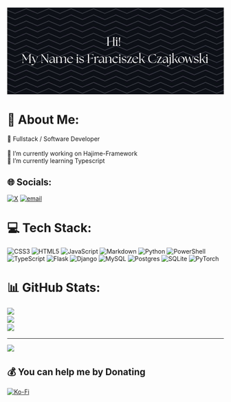 ![👋 Hello, My Name is Franciszek Czajkowski👋](heder.jpg)
# 💫 About Me:
📌 Fullstack / Software Developer<br><br>🔭 I’m currently working on Hajime-Framework<br>🌱 I’m currently learning Typescript


## 🌐 Socials:
[![X](https://img.shields.io/badge/X-black.svg?logo=X&logoColor=white)](https://x.com/FCzajkowski) [![email](https://img.shields.io/badge/Email-D14836?logo=gmail&logoColor=white)](mailto:FCzajkowski@proton.me) 

# 💻 Tech Stack:
![CSS3](https://img.shields.io/badge/css3-%231572B6.svg?style=for-the-badge&logo=css3&logoColor=white) ![HTML5](https://img.shields.io/badge/html5-%23E34F26.svg?style=for-the-badge&logo=html5&logoColor=white) ![JavaScript](https://img.shields.io/badge/javascript-%23323330.svg?style=for-the-badge&logo=javascript&logoColor=%23F7DF1E) ![Markdown](https://img.shields.io/badge/markdown-%23000000.svg?style=for-the-badge&logo=markdown&logoColor=white) ![Python](https://img.shields.io/badge/python-3670A0?style=for-the-badge&logo=python&logoColor=ffdd54) ![PowerShell](https://img.shields.io/badge/PowerShell-%235391FE.svg?style=for-the-badge&logo=powershell&logoColor=white) ![TypeScript](https://img.shields.io/badge/typescript-%23007ACC.svg?style=for-the-badge&logo=typescript&logoColor=white) ![Flask](https://img.shields.io/badge/flask-%23000.svg?style=for-the-badge&logo=flask&logoColor=white) ![Django](https://img.shields.io/badge/django-%23092E20.svg?style=for-the-badge&logo=django&logoColor=white) ![MySQL](https://img.shields.io/badge/mysql-4479A1.svg?style=for-the-badge&logo=mysql&logoColor=white) ![Postgres](https://img.shields.io/badge/postgres-%23316192.svg?style=for-the-badge&logo=postgresql&logoColor=white) ![SQLite](https://img.shields.io/badge/sqlite-%2307405e.svg?style=for-the-badge&logo=sqlite&logoColor=white) ![PyTorch](https://img.shields.io/badge/PyTorch-%23EE4C2C.svg?style=for-the-badge&logo=PyTorch&logoColor=white)
# 📊 GitHub Stats:
![](https://github-readme-stats.vercel.app/api?username=FCzajkowski&theme=transparent&hide_border=true&include_all_commits=false&count_private=false)<br/>
![](https://nirzak-streak-stats.vercel.app/?user=FCzajkowski&theme=transparent&hide_border=true)<br/>
![](https://github-readme-stats.vercel.app/api/top-langs/?username=FCzajkowski&theme=transparent&hide_border=true&include_all_commits=false&count_private=false&layout=compact)

---
[![](https://visitcount.itsvg.in/api?id=FCzajkowski&icon=0&color=0)](https://visitcount.itsvg.in)

  ## 💰 You can help me by Donating
  [![Ko-Fi](https://img.shields.io/badge/Ko--fi-F16061?style=for-the-badge&logo=ko-fi&logoColor=white)](https://ko-fi.com/FCzajkowski) 

  
<!-- Proudly created with GPRM ( https://gprm.itsvg.in ) -->
